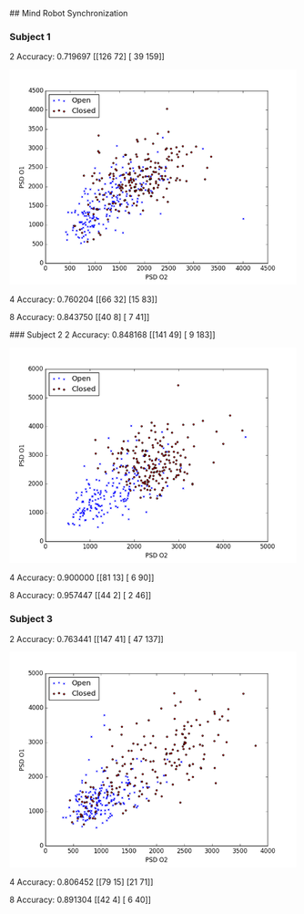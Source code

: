 ## Mind Robot Synchronization

### Subject 1
2 Accuracy: 0.719697
 [[126  72]
 [ 39 159]]
 
![Alt text](/images/Subject1.png?raw=true "Subject 1")

4 Accuracy: 0.760204
 [[66 32]
 [15 83]]

8 Accuracy: 0.843750
 [[40  8]
 [ 7 41]]

### Subject 2
2 Accuracy: 0.848168
 [[141  49]
 [  9 183]]
 
![Alt text](/images/Subject2.png?raw=true "Subject 2")
 
4 Accuracy: 0.900000
 [[81 13]
 [ 6 90]]
 
8 Accuracy: 0.957447
 [[44  2]
  [ 2 46]]
 
 
 ### Subject 3
 2 Accuracy: 0.763441
 [[147  41]
 [ 47 137]]

![Alt text](/images/Subject3.png?raw=true "Subject 3") 

4 Accuracy: 0.806452
 [[79 15]
 [21 71]]
 
8 Accuracy: 0.891304
 [[42  4]
 [ 6 40]]
 
 
